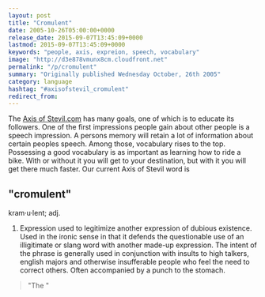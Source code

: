 ```yaml
---
layout: post
title: "Cromulent"
date: 2005-10-26T05:00:00+0000
release_date: 2015-09-07T13:45:09+0000
lastmod: 2015-09-07T13:45:09+0000
keywords: "people, axis, expreion, speech, vocabulary"
image: "http://d3e878vmunx8cm.cloudfront.net"
permalink: "/p/cromulent"
summary: "Originally published Wednesday October, 26th 2005"
category: language
hashtag: "#axisofstevil_cromulent"
redirect_from:
---
```


The [Axis of Stevil.com](/ "Axis of Stevil.com") has many goals, one of which is to educate its followers. One of the first impressions people gain about other people is a speech impression. A persons memory will retain a lot of information about certain peoples speech. Among those, vocabulary rises to the top. Possessing a good vocabulary is as important as learning how to ride a bike. With or without it you will get to your destination, but with it you will get there much faster. Our current Axis of Stevil word is

## "cromulent" ##

kram·u·lent; adj.

1. Expression used to legitimize another expression of dubious existence. Used in the ironic sense in that it defends the questionable use of an illigitimate or slang word with another made-up expression. The intent of the phrase is generally used in conjunction with insults to high talkers, english majors and otherwise insufferable people who feel the need to correct others. Often accompanied by a punch to the stomach.
 
> "The "

